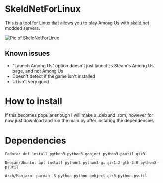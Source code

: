# SkeldNetForLinux

This is a tool for Linux that allows you to play Among Us with [skeld.net](https://skeld.net/) modded servers.

![Pic of SkeldNetForLinux](https://i.imgur.com/SM2616C.png)

## Known issues
- "Launch Among Us" option doesn't just launches Steam's Among Us page, and not Among Us
- Doesn't detect if the game isn't installed
- UI isn't very good

# How to install
If this becomes popular enough I will make a .deb and .rpm, however for now just download and run the main.py after installing the dependencies

# Dependencies
`Fedora: dnf install python3 python3-gobject python3-psutil gtk3`

`Debian/Ubuntu: apt install python3 python3-gi gir1.2-gtk-3.0 python3-psutil`

`Arch/Manjaro: pacman -S python python-gobject gtk3 python-psutil`
